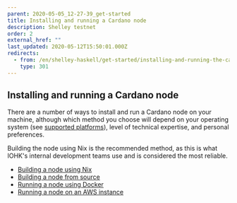 ```yaml
---
parent: 2020-05-05_12-27-39_get-started
title: Installing and running a Cardano node
description: Shelley testnet
order: 2
external_href: ""
last_updated: 2020-05-12T15:50:01.000Z
redirects:
  - from: /en/shelley-haskell/get-started/installing-and-running-the-cardano-node/
    type: 301
---
```

## Installing and running a Cardano node

There are a number of ways to install and run a Cardano node on your machine, although which method you choose will depend on your operating system (see [supported platforms](/shelley-haskell/about/supported-platforms/)), level of technical expertise, and personal preferences.

Building the node using Nix is the recommended method, as this is what IOHK's internal development teams use and is considered the most reliable.

- [Building a node using Nix](/shelley-haskell/get-started/installing-and-running-the-cardano-node/building-the-node-using-nix/)
- [Building a node from source](/shelley-haskell/get-started/installing-and-running-the-cardano-node/building-the-node-from-source/)
- [Running a node using Docker](/shelley-haskell/get-started/installing-and-running-the-cardano-node/running-the-node-using-docker/)
- [Running a node on an AWS instance](/shelley-haskell/get-started/installing-and-running-the-cardano-node/running-the-node-on-an-aws-instance/)
